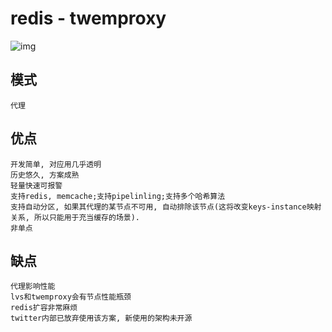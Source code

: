 # redis - twemproxy

![img](res/redis-twemproxy.png)

## 模式

    代理

## 优点  

    开发简单, 对应用几乎透明
    历史悠久, 方案成熟
    轻量快速可报警  
    支持redis, memcache;支持pipelinling;支持多个哈希算法  
    支持自动分区, 如果其代理的某节点不可用, 自动排除该节点(这将改变keys-instance映射关系, 所以只能用于充当缓存的场景).  
    非单点  

## 缺点  

    代理影响性能
    lvs和twemproxy会有节点性能瓶颈
    redis扩容非常麻烦
    twitter内部已放弃使用该方案, 新使用的架构未开源
